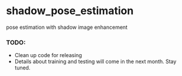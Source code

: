 # shadow_pose_estimation
pose estimation with shadow image enhancement
### TODO:
- Clean up code for releasing
- Details about training and testing will come in the next month. Stay tuned.

